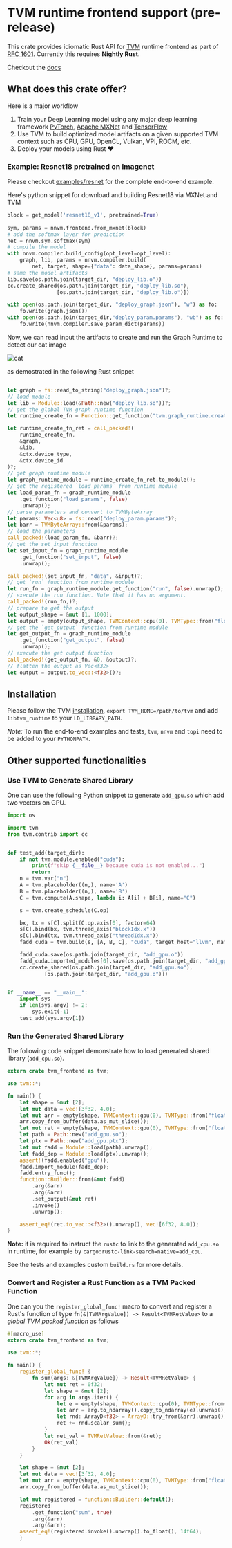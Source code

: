 # TVM runtime frontend support (pre-release)

This crate provides idiomatic Rust API for [TVM](https://github.com/dmlc/tvm) runtime frontend as part of [RFC 1601](https://github.com/dmlc/tvm/issues/1601). Currently this requires **Nightly Rust**.

Checkout the [docs](https://ehsanmok.github.io/tvm_frontend/tvm_frontend/index.html)

## What does this crate offer?

Here is a major workflow

1. Train your Deep Learning model using any major deep learning framework [PyTorch](https://pytorch.org/), [Apache MXNet](https://mxnet.incubator.apache.org/) and [TensorFlow](https://www.tensorflow.org/)
2. Use TVM to build optimized model artifacts on a given supported TVM context such as CPU, GPU, OpenCL, Vulkan, VPI, ROCM, etc.
3. Deploy your models using Rust :heart:

### Example: Resnet18 pretrained on Imagenet

Please checkout [examples/resnet](https://github.com/ehsanmok/tvm-rust/tree/master/examples/resnet) for the complete end-to-end example.

Here's python snippet for download and building Resnet18 via MXNet and TVM

```python
block = get_model('resnet18_v1', pretrained=True)
    
sym, params = nnvm.frontend.from_mxnet(block)
# add the softmax layer for prediction
net = nnvm.sym.softmax(sym)
# compile the model
with nnvm.compiler.build_config(opt_level=opt_level):
    graph, lib, params = nnvm.compiler.build(
        net, target, shape={"data": data_shape}, params=params)
# same the model artifacts
lib.save(os.path.join(target_dir, "deploy_lib.o"))
cc.create_shared(os.path.join(target_dir, "deploy_lib.so"),
                [os.path.join(target_dir, "deploy_lib.o")])

with open(os.path.join(target_dir, "deploy_graph.json"), "w") as fo:
    fo.write(graph.json())
with open(os.path.join(target_dir,"deploy_param.params"), "wb") as fo:
    fo.write(nnvm.compiler.save_param_dict(params))
```

Now, we can read input the artifacts to create and run the Graph Runtime to detect our cat image

![cat](https://github.com/dmlc/mxnet.js/blob/master/data/cat.png?raw=true)

as demostrated in the following Rust snippet

```rust

let graph = fs::read_to_string("deploy_graph.json")?;
// load module
let lib = Module::load(&Path::new("deploy_lib.so"))?;
// get the global TVM graph runtime function
let runtime_create_fn = Function::get_function("tvm.graph_runtime.create", true).unwrap();

let runtime_create_fn_ret = call_packed!(
    runtime_create_fn,
    &graph,
    &lib,
    &ctx.device_type,
    &ctx.device_id
)?;
// get graph runtime module
let graph_runtime_module = runtime_create_fn_ret.to_module();
// get the registered `load_params` from runtime module
let load_param_fn = graph_runtime_module
    .get_function("load_params", false)
    .unwrap();
// parse parameters and convert to TVMByteArray
let params: Vec<u8> = fs::read("deploy_param.params")?;
let barr = TVMByteArray::from(&params);
// load the parameters
call_packed!(load_param_fn, &barr)?;
// get the set_input function
let set_input_fn = graph_runtime_module
    .get_function("set_input", false)
    .unwrap();

call_packed!(set_input_fn, "data", &input)?;
// get `run` function from runtime module
let run_fn = graph_runtime_module.get_function("run", false).unwrap();
// execute the run function. Note that it has no argument.
call_packed!(run_fn,)?;
// prepare to get the output
let output_shape = &mut [1, 1000];
let output = empty(output_shape, TVMContext::cpu(0), TVMType::from("float"));
// get the `get_output` function from runtime module
let get_output_fn = graph_runtime_module
    .get_function("get_output", false)
    .unwrap();
// execute the get output function
call_packed!(get_output_fn, &0, &output)?;
// flatten the output as Vec<f32>
let output = output.to_vec::<f32>()?;
```

## Installation

Please follow the TVM [installation](https://docs.tvm.ai/install/index.html), `export TVM_HOME=/path/to/tvm` and add `libtvm_runtime` to your `LD_LIBRARY_PATH`.

*Note:* To run the end-to-end examples and tests, `tvm`, `nnvm` and `topi` need to be added to your `PYTHONPATH`.

## Other supported functionalities

### Use TVM to Generate Shared Library

One can use the following Python snippet to generate `add_gpu.so` which add two vectors on GPU.

```python
import os

import tvm
from tvm.contrib import cc


def test_add(target_dir):
    if not tvm.module.enabled("cuda"):
        print(f"skip {__file__} because cuda is not enabled...")
        return
    n = tvm.var("n")
    A = tvm.placeholder((n,), name='A')
    B = tvm.placeholder((n,), name='B')
    C = tvm.compute(A.shape, lambda i: A[i] + B[i], name="C")

    s = tvm.create_schedule(C.op)

    bx, tx = s[C].split(C.op.axis[0], factor=64)
    s[C].bind(bx, tvm.thread_axis("blockIdx.x"))
    s[C].bind(tx, tvm.thread_axis("threadIdx.x"))
    fadd_cuda = tvm.build(s, [A, B, C], "cuda", target_host="llvm", name="myadd")

    fadd_cuda.save(os.path.join(target_dir, "add_gpu.o"))
    fadd_cuda.imported_modules[0].save(os.path.join(target_dir, "add_gpu.ptx"))
    cc.create_shared(os.path.join(target_dir, "add_gpu.so"),
            [os.path.join(target_dir, "add_gpu.o")])


if __name__ == "__main__":
    import sys
    if len(sys.argv) != 2:
        sys.exit(-1)
    test_add(sys.argv[1])
```

### Run the Generated Shared Library

The following code snippet demonstrate how to load generated shared library (`add_cpu.so`).

```rust
extern crate tvm_frontend as tvm;

use tvm::*;

fn main() {
    let shape = &mut [2];
    let mut data = vec![3f32, 4.0];
    let mut arr = empty(shape, TVMContext::gpu(0), TVMType::from("float"));
    arr.copy_from_buffer(data.as_mut_slice());
    let mut ret = empty(shape, TVMContext::gpu(0), TVMType::from("float"));
    let path = Path::new("add_gpu.so");
    let ptx = Path::new("add_gpu.ptx");
    let mut fadd = Module::load(path).unwrap();
    let fadd_dep = Module::load(ptx).unwrap();
    assert!(fadd.enabled("gpu"));
    fadd.import_module(fadd_dep);
    fadd.entry_func();
    function::Builder::from(&mut fadd)
        .arg(&arr)
        .arg(&arr)
        .set_output(&mut ret)
        .invoke()
        .unwrap();

    assert_eq!(ret.to_vec::<f32>().unwrap(), vec![6f32, 8.0]);
}
```
**Note:** it is required to instruct the `rustc` to link to the generated `add_cpu.so` in runtime, for example by
`cargo:rustc-link-search=native=add_cpu`. 

See the tests and examples custom `build.rs` for more details.

### Convert and Register a Rust Function as a TVM Packed Function

One can you the `register_global_func!` macro to convert and register a Rust's 
function of type `fn(&[TVMArgValue]) -> Result<TVMRetValue>` to a *global TVM packed function* as follows

```rust
#[macro_use]
extern crate tvm_frontend as tvm;

use tvm::*;

fn main() {
    register_global_func! {
        fn sum(args: &[TVMArgValue]) -> Result<TVMRetValue> {
            let mut ret = 0f32;
            let shape = &mut [2];
            for arg in args.iter() {
                let e = empty(shape, TVMContext::cpu(0), TVMType::from("float"));
                let arr = arg.to_ndarray().copy_to_ndarray(e).unwrap();
                let rnd: ArrayD<f32> = ArrayD::try_from(&arr).unwrap();
                ret += rnd.scalar_sum();
            }
            let ret_val = TVMRetValue::from(&ret);
            Ok(ret_val)
        }
    }

    let shape = &mut [2];
    let mut data = vec![3f32, 4.0];
    let mut arr = empty(shape, TVMContext::cpu(0), TVMType::from("float"));
    arr.copy_from_buffer(data.as_mut_slice());

    let mut registered = function::Builder::default();
    registered
        .get_function("sum", true)
        .arg(&arr)
        .arg(&arr);
    assert_eq!(registered.invoke().unwrap().to_float(), 14f64);
    }
```
